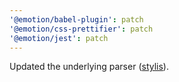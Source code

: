 ```yaml
---
'@emotion/babel-plugin': patch
'@emotion/css-prettifier': patch
'@emotion/jest': patch
---
```


Updated the underlying parser ([stylis](https://github.com/thysultan/stylis)).

